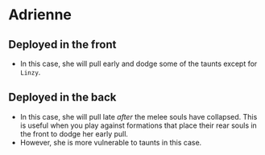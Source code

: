 # Adrienne

## Deployed in the front
- In this case, she will pull early and dodge some of the taunts except for `Linzy`.

## Deployed in the back
- In this case, she will pull late *after* the melee souls have collapsed. This is useful when you play against formations that place their rear souls in the front to dodge her early pull.
- However, she is more vulnerable to taunts in this case.